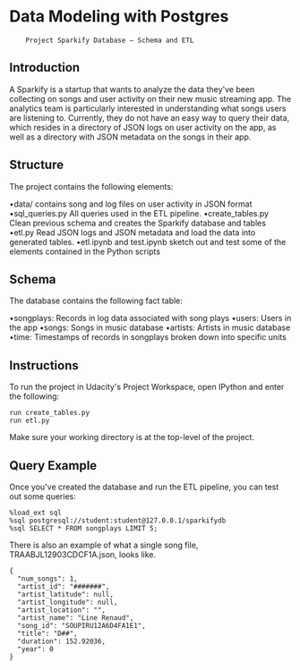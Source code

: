 # Data Modeling with Postgres

        Project Sparkify Database – Schema and ETL
        
## Introduction

A Sparkify is a startup that wants to analyze the data they've been collecting on songs and user activity on their new music streaming app. The analytics team is particularly interested in understanding what songs users are listening to. Currently, they do not have an easy way to query their data, which resides in a directory of JSON logs on user activity on the app, as well as a directory with JSON metadata on the songs in their app.

## Structure

The project contains the following elements:

   •data/ contains song and log files on user activity in JSON format
   •sql_queries.py All queries used in the ETL pipeline.
   •create_tables.py Clean previous schema and creates the Sparkify database and tables
   •etl.py Read JSON logs and JSON metadata and load the data into generated tables.
   •etl.ipynb and test.ipynb sketch out and test some of the elements contained in the Python scripts
## Schema

The database contains the following fact table:

   •songplays: Records in log data associated with song plays
   •users: Users in the app
   •songs: Songs in music database
   •artists: Artists in music database
   •time: Timestamps of records in songplays broken down into specific units
## Instructions
 
To run the project in Udacity's Project Workspace, open IPython and enter the following:

    run create_tables.py
    run etl.py
    
Make sure your working directory is at the top-level of the project.

## Query Example

Once you've created the database and run the ETL pipeline, you can test out some queries:

    %load_ext sql
    %sql postgresql://student:student@127.0.0.1/sparkifydb
    %sql SELECT * FROM songplays LIMIT 5;
    
There is also an example of what a single song file, TRAABJL12903CDCF1A.json, looks like.

    {
      "num_songs": 1,
      "artist_id": "#######",
      "artist_latitude": null,
      "artist_longitude": null,
      "artist_location": "",
      "artist_name": "Line Renaud",
      "song_id": "SOUPIRU12A6D4FA1E1",
      "title": "D##",
      "duration": 152.92036,
      "year": 0
    }

